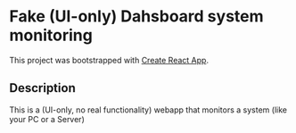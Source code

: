 # Fake (UI-only) Dahsboard system monitoring

This project was bootstrapped with [Create React App](https://github.com/facebookincubator/create-react-app).

## Description
This is a (UI-only, no real functionality) webapp that monitors a system (like your PC or a Server)

